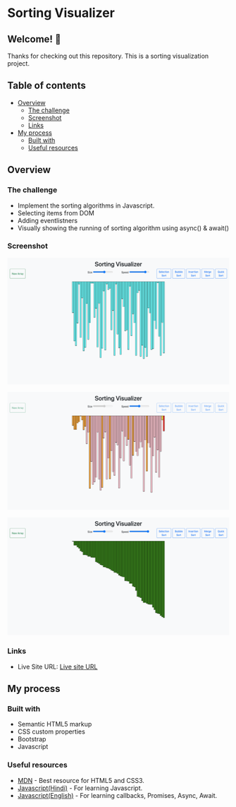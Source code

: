 # Sorting Visualizer

## Welcome! 👋

Thanks for checking out this repository.
This is a sorting visualization project.

## Table of contents

- [Overview](#overview)
  - [The challenge](#the-challenge)
  - [Screenshot](#screenshot)
  - [Links](#links)
- [My process](#my-process)
  - [Built with](#built-with)
  - [Useful resources](#useful-resources)

## Overview

### The challenge

- Implement the sorting algorithms in Javascript.
- Selecting items from DOM
- Adding eventlistners
- Visually showing the running of sorting algorithm using async() & await()

### Screenshot

![Desktop preview of the Sorting Visualizer before Quick Sort](./screenshots/QuickSort1.png)

![Desktop preview of the Sorting Visualizer during Quick Sort](./screenshots/QuickSort2.png)

![Desktop preview of the Sorting Visualizer after Quick Sort](./screenshots/QuickSort3.png)

### Links

- Live Site URL: [Live site URL]()

## My process

### Built with

- Semantic HTML5 markup
- CSS custom properties
- Bootstrap
- Javascript

### Useful resources

- [MDN](https://developer.mozilla.org/en-US/) - Best resource for HTML5 and CSS3.
- [Javascript(Hindi)](https://www.youtube.com/playlist?list=PLu0W_9lII9ajyk081To1Cbt2eI5913SsL) - For learning Javascript.
- [Javascript(English)](https://www.youtube.com/watch?v=PoRJizFvM7s) - For learning callbacks, Promises, Async, Await.